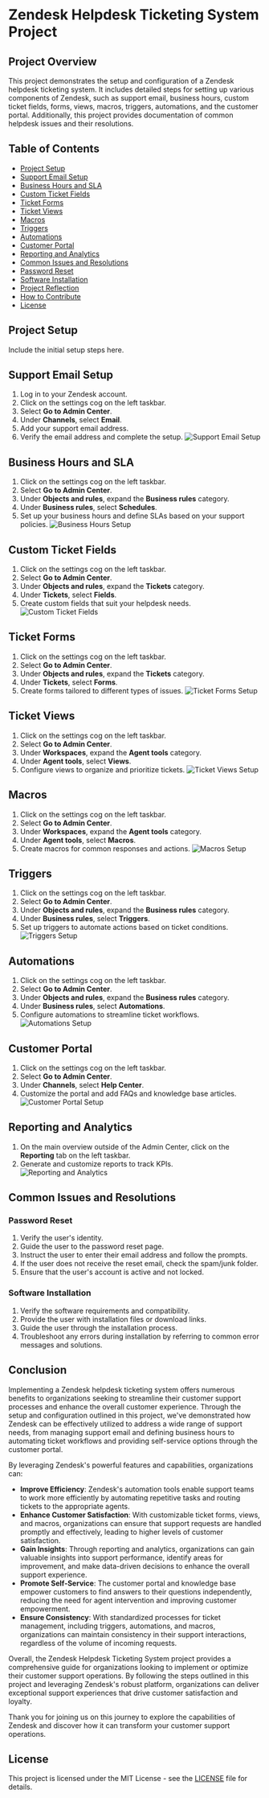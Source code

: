 # Zendesk Helpdesk Ticketing System Project

## Project Overview
This project demonstrates the setup and configuration of a Zendesk helpdesk ticketing system. It includes detailed steps for setting up various components of Zendesk, such as support email, business hours, custom ticket fields, forms, views, macros, triggers, automations, and the customer portal. Additionally, this project provides documentation of common helpdesk issues and their resolutions.

## Table of Contents
- [Project Setup](#project-setup)
- [Support Email Setup](#support-email-setup)
- [Business Hours and SLA](#business-hours-and-sla)
- [Custom Ticket Fields](#custom-ticket-fields)
- [Ticket Forms](#ticket-forms)
- [Ticket Views](#ticket-views)
- [Macros](#macros)
- [Triggers](#triggers)
- [Automations](#automations)
- [Customer Portal](#customer-portal)
- [Reporting and Analytics](#reporting-and-analytics)
- [Common Issues and Resolutions](#common-issues-and-resolutions)
- [Password Reset](#password-reset)
- [Software Installation](#software-installation)
- [Project Reflection](#project-reflection)
- [How to Contribute](#how-to-contribute)
- [License](#license)

## Project Setup
Include the initial setup steps here.

## Support Email Setup
1. Log in to your Zendesk account.
2. Click on the settings cog on the left taskbar.
3. Select **Go to Admin Center**.
4. Under **Channels**, select **Email**.
5. Add your support email address.
6. Verify the email address and complete the setup.
![Support Email Setup](assets/images/Support%20Email.png)

## Business Hours and SLA
1. Click on the settings cog on the left taskbar.
2. Select **Go to Admin Center**.
3. Under **Objects and rules**, expand the **Business rules** category.
4. Under **Business rules**, select **Schedules**.
5. Set up your business hours and define SLAs based on your support policies.
![Business Hours Setup](assets/images/Schedules.png)

## Custom Ticket Fields
1. Click on the settings cog on the left taskbar.
2. Select **Go to Admin Center**.
3. Under **Objects and rules**, expand the **Tickets** category.
4. Under **Tickets**, select **Fields**.
5. Create custom fields that suit your helpdesk needs.
![Custom Ticket Fields](assets/images/Fields.png)

## Ticket Forms
1. Click on the settings cog on the left taskbar.
2. Select **Go to Admin Center**.
3. Under **Objects and rules**, expand the **Tickets** category.
4. Under **Tickets**, select **Forms**.
5. Create forms tailored to different types of issues.
![Ticket Forms Setup](assets/images/Forms.png)

## Ticket Views
1. Click on the settings cog on the left taskbar.
2. Select **Go to Admin Center**.
3. Under **Workspaces**, expand the **Agent tools** category.
4. Under **Agent tools**, select **Views**.
5. Configure views to organize and prioritize tickets.
![Ticket Views Setup](assets/images/Views.png)

## Macros
1. Click on the settings cog on the left taskbar.
2. Select **Go to Admin Center**.
3. Under **Workspaces**, expand the **Agent tools** category.
4. Under **Agent tools**, select **Macros**.
5. Create macros for common responses and actions.
![Macros Setup](assets/images/Macros.png)

## Triggers
1. Click on the settings cog on the left taskbar.
2. Select **Go to Admin Center**.
3. Under **Objects and rules**, expand the **Business rules** category.
4. Under **Business rules**, select **Triggers**.
5. Set up triggers to automate actions based on ticket conditions.
![Triggers Setup](assets/images/Triggers.png)

## Automations
1. Click on the settings cog on the left taskbar.
2. Select **Go to Admin Center**.
3. Under **Objects and rules**, expand the **Business rules** category.
4. Under **Business rules**, select **Automations**.
5. Configure automations to streamline ticket workflows.
![Automations Setup](assets/images/Automations.png)

## Customer Portal
1. Click on the settings cog on the left taskbar.
2. Select **Go to Admin Center**.
3. Under **Channels**, select **Help Center**.
4. Customize the portal and add FAQs and knowledge base articles.
![Customer Portal Setup](assets/images/Knowledge.png)

## Reporting and Analytics
1. On the main overview outside of the Admin Center, click on the **Reporting** tab on the left taskbar.
2. Generate and customize reports to track KPIs.
![Reporting and Analytics](assets/images/Reporting.png)

## Common Issues and Resolutions
### Password Reset
1. Verify the user's identity.
2. Guide the user to the password reset page.
3. Instruct the user to enter their email address and follow the prompts.
4. If the user does not receive the reset email, check the spam/junk folder.
5. Ensure that the user's account is active and not locked.

### Software Installation
1. Verify the software requirements and compatibility.
2. Provide the user with installation files or download links.
3. Guide the user through the installation process.
4. Troubleshoot any errors during installation by referring to common error messages and solutions.

## Conclusion

Implementing a Zendesk helpdesk ticketing system offers numerous benefits to organizations seeking to streamline their customer support processes and enhance the overall customer experience. Through the setup and configuration outlined in this project, we've demonstrated how Zendesk can be effectively utilized to address a wide range of support needs, from managing support email and defining business hours to automating ticket workflows and providing self-service options through the customer portal.

By leveraging Zendesk's powerful features and capabilities, organizations can:

- **Improve Efficiency**: Zendesk's automation tools enable support teams to work more efficiently by automating repetitive tasks and routing tickets to the appropriate agents.
- **Enhance Customer Satisfaction**: With customizable ticket forms, views, and macros, organizations can ensure that support requests are handled promptly and effectively, leading to higher levels of customer satisfaction.
- **Gain Insights**: Through reporting and analytics, organizations can gain valuable insights into support performance, identify areas for improvement, and make data-driven decisions to enhance the overall support experience.
- **Promote Self-Service**: The customer portal and knowledge base empower customers to find answers to their questions independently, reducing the need for agent intervention and improving customer empowerment.
- **Ensure Consistency**: With standardized processes for ticket management, including triggers, automations, and macros, organizations can maintain consistency in their support interactions, regardless of the volume of incoming requests.

Overall, the Zendesk Helpdesk Ticketing System project provides a comprehensive guide for organizations looking to implement or optimize their customer support operations. By following the steps outlined in this project and leveraging Zendesk's robust platform, organizations can deliver exceptional support experiences that drive customer satisfaction and loyalty.

Thank you for joining us on this journey to explore the capabilities of Zendesk and discover how it can transform your customer support operations.

## License
This project is licensed under the MIT License - see the [LICENSE](LICENSE) file for details.
